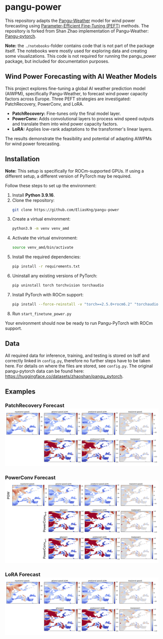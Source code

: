 # pangu-power

This repository adapts the [Pangu-Weather](https://github.com/198808xc/Pangu-Weather) model for wind power forecasting using [Parameter-Efficient Fine-Tuning (PEFT)](https://github.com/huggingface/peft) methods. The repository is forked from Shan Zhao implementation of Pangu-Weather: [Pangu-pytorch](https://github.com/zhaoshan2/pangu-pytorch).

**Note:** the `./notebooks`-folder contains code that is not part of the package itself. The notebooks were mostly used for exploring data and creating some visualizations. This code is not required for running the pangu_power package, but included for documentation purposes.

## Wind Power Forecasting with AI Weather Models

This project explores fine-tuning a global AI weather prediction model (AIWPM), specifically Pangu-Weather, to forecast wind power capacity factors across Europe. Three PEFT strategies are investigated: PatchRecovery, PowerConv, and LoRA.

* **PatchRecovery:** Fine-tunes only the final model layer.
* **PowerConv:** Adds convolutional layers to process wind speed outputs and translate them into wind power capacity factors.
* **LoRA:** Applies low-rank adaptations to the transformer's linear layers.

The results demonstrate the feasibility and potential of adapting AIWPMs for wind power forecasting.

## Installation
**Note:** This setup is specifically for ROCm-supported GPUs. If using a different setup, a different version of PyTorch may be required.

Follow these steps to set up the environment:

1. Install **Python 3.9.16**.
2. Clone the repository:
   ```sh
   git clone https://github.com/EliasKng/pangu-power
   ```
3. Create a virtual environment:
   ```sh
   python3.9 -m venv venv_amd
   ```
4. Activate the virtual environment:
   ```sh
   source venv_amd/bin/activate
   ```
5. Install the required dependencies:
   ```sh
   pip install -r requirements.txt
   ```
6. Uninstall any existing versions of PyTorch:
   ```sh
   pip uninstall torch torchvision torchaudio
   ```
7. Install PyTorch with ROCm support:
   ```sh
   pip install --force-reinstall -v "torch==2.5.0+rocm6.2" "torchaudio==2.5.0+rocm6.2" "torchvision==0.20.0+rocm6.2" --index-url https://download.pytorch.org/whl/rocm6.2
   ```
8. Run ```start_finetune_power.py```

Your environment should now be ready to run Pangu-PyTorch with ROCm support.

## Data
All required data for inference, training, and testing is stored on lsdf and correctly linked in `config.py`, therefore no further steps have to be taken here. For details on where the files are stored, see `config.py`.
The original pangu-pytorch data can be found here: https://huggingface.co/datasets/zhaoshan/pangu_pytorch.




## Examples

### PatchRecovery Forecast![Exemplary forecast of the PatchRecovery model](images/predictions/2018011000_power_patch_recovery_test10.png)

### PowerConv Forecast![Exemplary PowerConv forecasts](images/predictions/2018011000_power_power_conv_test11_test10.png)

### LoRA Forecast![Exemplary LoRA model forecast](images/predictions/2018011000_power_LoRA_MA_3_Test5.png)
